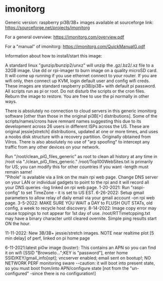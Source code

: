 # imonitorg
Generic version: raspberry pi3B/3B+ images available at sourceforge link:  https://sourceforge.net/projects/imonitorg

For a general overview:  https://imonitorg.com/overview.pdf

For a "manual" of imonitorg: https://imonitorg.com/QuickManualG.pdf

Information about how to install/start this image:

A standard linux "gunzip/bunzip2/unxz" will unzip the .gz/.bz2/.xz file to a 32GB image.   Use dd or rpi-imager to burn image on a quality microSD card. It will come up running if you use ethernet connect to your router.  If you are wifi only, then connect up KVM, login default user and config wifi creds.  These images are standard raspberry pi3B/pi3B+ with default pi password.  All scripts run as pi or root.  Do not disturb the scripts or the cron files. Reburn the image to restore.  You are free to use the pi normally in other ways.

There is absolutely no connection to cloud servers in this generic imonitorg software [other than those in the original pi3B[+] distributions].  Some of the scripts/names/crons have remnant names suggesting this due to its development across 26 users in different ISPs across the US. These are original jessie[stretch] distributions, updated at one or more times, and uses a noobs disk structure with a recovery partition.  Originally 
obtained from Vilros. There is also absolutely no use of "arp spoofing" to intercept any traffic from any other devices on your network.  
 
Run "/root/clean_piG_files_generic" as root to clean all history at any time in /root via "./clean_piG_files_generic."
/root/Top100WebSites.txt is primarily for US; you can modify this for other countries if you want -length must remain same!  
"Pihole" is available via a link on the main rpi web page.  Change DNS server on your LAN or individual gadgets to point to the rpi and it will record all your DNS queries -log linked on rpi web page.
1-20-2021: Run "raspi-config" to set TimeZone - it is set to US EST.
6-26-2022: Setup gmail parameters to allow relay of daily email via your gmail account -on rpi web page.
3-5-2022: MAKE SURE YOU WAIT a DAY to FLUSH OUT STATs, old config, a week to recycle host discovery.
8-14-2022: Image copy error may cause tcppings to not appear for 1st day of use.  /root/RTTimetcpping.txt may have a binary character until cleared overnite. Simple ping results start ON the hour.

11-11-2022: New 3B/3B+ jessie/stretch images. NOTE near realtime plot [5 min delay] of perf, linked on pi home page
 
6-11-2021:latest pi0w image (buster): This contains an APN so you can find it on wifi [SSID "Browseto...";KEY is "password"], enter home SSID/KEY/gmail_info[opt]; vncserver enabled; email sent on bootup!;  NO NETWORK PERF monitoring sware --caution: it will boot into present state, so you must boot from/into APN/configure state [not from the "un-configured" -since there is no configuration!]
